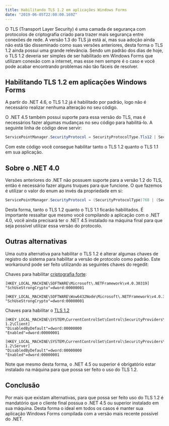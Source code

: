 ```yaml
---
title: Habilitando TLS 1.2 em aplicações Windows Forms
date: "2019-06-05T22:00:00.169Z"
---
```


O TLS (Transport Layer Security) é uma camada de segurança com protocolos de criptografia criado para trazer mais segurança entre conexões de rede.
A versão 1.3 do TLS já está aí, mas sua adoção ainda não está tão disseminado como suas versões anteriores, desta forma o TLS 1.2 ainda possui uma grande relevância.
Sendo um padrão dos dias de hoje, o TLS 1.2 deveria ser simples de ser habilitado em Windows Forms que utilizam conexão com a internet, mas esse nem sempre é o caso e você pode acabar encontrando problemas não tão fáceis de resolver.

## Habilitando TLS 1.2 em aplicações Windows Forms

A partir do .NET 4.6, o TLS 1.2 já é habilitado por padrão, logo não é necessário realizar nenhuma alteração no seu código.

O .NET 4.5 também possui suporte para essa versão do TLS, mas é necessários fazer algumas mudanças no seu código para habilitá-lo. A seguinte linha de código deve servir:

```cs
ServicePointManager.SecurityProtocol = SecurityProtocolType.Tls12 | SecurityProtocolType.Tls11;
```

Com este código você consegue habilitar tanto o TLS 1.2 quanto o TLS 1.1 em sua aplicação.

## Sobre o .NET 4.0

Versões anteriores do .NET não possuem suporte para a versão 1.2 do TLS, então é necessário fazer alguns truques para que funcione. O que fazemos é utilizar o valor do enum ao invés da propriedade em si:

```cs
ServicePointManager.SecurityProtocol = (SecurityProtocolType)768 | (SecurityProtocolType)3072;
```

Desta forma, tanto o TLS 1.2 quanto o TLS 1.1 ficarão habilitados. É importante ressaltar que mesmo você compilando a aplicação com o .NET 4.0, você ainda precisará ter o .NET 4.5 instalado na máquina final para que seja possível utilizar essa versão do protocolo.

## Outras alternativas

Uma outra alternativa para habilitar o TLS 1.2 é alterar algumas chaves de registro do sistema para habilitar a versão de protocolo como padrão. Este workaround pode ser feito utilizando as seguintes chaves do regedit:

Chaves para habilitar [criptografia forte](https://docs.microsoft.com/en-us/officeonlineserver/enable-tls-1-1-and-tls-1-2-support-in-office-online-server#enable-strong-cryptography-in-net-framework-45-or-higher):
```
[HKEY_LOCAL_MACHINE\SOFTWARE\Microsoft\.NETFramework\v4.0.30319]
"SchUseStrongCrypto"=dword:00000001

[HKEY_LOCAL_MACHINE\SOFTWARE\Wow6432Node\Microsoft\.NETFramework\v4.0.30319]
"SchUseStrongCrypto"=dword:00000001
```

Chaves para habilitar o [TLS 1.2](https://docs.microsoft.com/en-us/windows-server/security/tls/tls-registry-settings#tls-12)
```
[HKEY_LOCAL_MACHINE\SYSTEM\CurrentControlSet\Control\SecurityProviders\SCHANNEL\Protocols\TLS 1.2\Client]
"DisabledByDefault"=dword:00000000
"Enabled"=dword:00000001

[HKEY_LOCAL_MACHINE\SYSTEM\CurrentControlSet\Control\SecurityProviders\SCHANNEL\Protocols\TLS 1.2\Server]
"DisabledByDefault"=dword:00000000
"Enabled"=dword:00000001
```

Note que mesmo desta forma, o .NET 4.5 ou superior é obrigatório estar instalado na máquina para que possa ser feito o uso do TLS 1.2.

## Conclusão

Por mais que existam alternativas, para que possa ser feito uso do TLS 1.2 é mandatório que o cliente final possua o .NET 4.5 ou superior instalado em sua máquina. Desta forma o ideal em todos os casos é manter sua aplicação Windows Forms compilada com a versão mais recente possível do .NET.